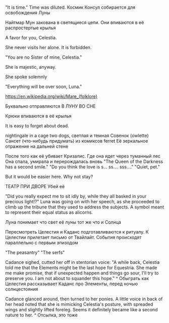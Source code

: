 "It is time."
Time was diluted.
Космик Консул собирается для освобождения Луны

Найтмар Мун закована в светящиеся цепи. Они впиваются в её распростертые крылья

A favor for you, Celestia.

She never visits her alone. It is forbidden.

"You are no Sister of mine, Celestia."

She is majestic, anyway.

She spoke solemnly

"Everything will be over soon, Luna."

https://en.wikipedia.org/wiki/Mare_(folklore)

Буквально отправляются В ЛУНУ ВО СНЕ

Крюки впиваются в её крылья


It is easy to forget about dead.


nightingale in a cage
two dogs, светлая и темная
Совенок (owlette) 
Сансет (что-нибудь придумать) 
из комиксов ferret
Её зеркальное отражение на дальней стене


После того как её убивает Кризалис.
Где она идет через туманный лес
Она спала, умирала и перерождалась вновь
"The Queen of the Darkness has a second smile."
"Do you think the love is s... ss.... sss...."
"Quiet, pet."

But it would be easier here. Why not stay?


ТЕАТР ПРИ ДВОРЕ
Убей её



"Did you really expect me to sit idly by, while they all basked in your precious light!?" Luna was going on with her speech, as she proceeded to climb up the tribune that they used to address the subjects. A symbol meant to represent their equal status as alicorns.

Луна понимает что свет её луны тот же что и Солнца


Пересмотреть 
Целестия и Каданс подготавливаются к ритуалу. К Целестии прилетает письмо от Твайлайт. События происходят параллельно с первым эпизодом


"The peasantry"
"The serfs"


Cadance sighed, cutted her off in stentorian voice: "A while back, Celestia told me that the Elements might be the last hope for Equestria. She made me make promise, that if unexpected happen and things go sour, I'll try to preserve you. I am not about to squander this hope."
^ Обыграть как Целестия рассказывает Каданс про Элементы, перед ночью солнцестояния 

Cadance glanced around, then turned to her ponies. A little voice in back of her head noted that she is mimicking Celestia's posture, with spreaded wings and slightly lifted foreleg. Seems it definitely became like a second nature to her.
^ Отсылка, это тоже
